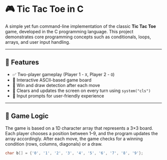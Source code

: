 # 🎮 Tic Tac Toe in C

A simple yet fun command-line implementation of the classic **Tic Tac Toe** game, developed in the C programming language. This project demonstrates core programming concepts such as conditionals, loops, arrays, and user input handling.

---

## 📌 Features

- ✅ Two-player gameplay (Player 1 - `X`, Player 2 - `O`)
- 🧱 Interactive ASCII-based game board
- 🧠 Win and draw detection after each move
- 🧼 Clears and updates the screen on every turn using `system("cls")`
- 💬 Input prompts for user-friendly experience

---

## 🧠 Game Logic

The game is based on a 1D character array that represents a 3×3 board. Each player chooses a position between 1–9, and the program updates the array accordingly. After each move, the game checks for a winning condition (rows, columns, diagonals) or a draw.

```c
char b[] = {'0', '1', '2', '3', '4', '5', '6', '7', '8', '9'};
